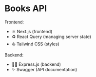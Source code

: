 # Books API

Frontend:

- ⚛️ Next.js (frontend)
- ♻ React Query (managing server state)
- ⛵ Tailwind CSS (styles)

Backend:

- 🏃‍♀️ Express.js (backend)
- ✨ Swagger (API documentation)
